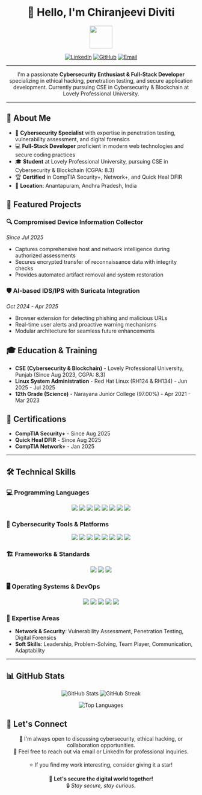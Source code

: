<div align="center">

# 👋 Hello, I'm Chiranjeevi Diviti

<img src="https://user-images.githubusercontent.com/74038190/213844263-a8897a51-32f4-4b3b-b5c2-e1528b89f6f3.png" width="60px" />

[![LinkedIn](https://img.shields.io/badge/LinkedIn-0077B5?style=for-the-badge&logo=linkedin&logoColor=white)](https://linkedin.com/in/chiranjeevidiviti463)
[![GitHub](https://img.shields.io/badge/GitHub-100000?style=for-the-badge&logo=github&logoColor=white)](https://github.com/0xStr1k3r/)
[![Email](https://img.shields.io/badge/Email-D14836?style=for-the-badge&logo=gmail&logoColor=white)](mailto:divitichiranjeevi463@gmail.com)

</div>

---

<p align="center">
   I'm a passionate <b>Cybersecurity Enthusiast & Full-Stack Developer</b> specializing in ethical hacking, penetration testing,
   and secure application development. Currently pursuing CSE in Cybersecurity & Blockchain at Lovely Professional University.
</p>

---

## 🎯 About Me

- 🔐 **Cybersecurity Specialist** with expertise in penetration testing, vulnerability assessment, and digital forensics
- 💻 **Full-Stack Developer** proficient in modern web technologies and secure coding practices
- 🎓 **Student** at Lovely Professional University, pursuing CSE in Cybersecurity & Blockchain (CGPA: 8.3)
- 🏆 **Certified** in CompTIA Security+, Network+, and Quick Heal DFIR
- 📍 **Location**: Anantapuram, Andhra Pradesh, India

## 🚀 Featured Projects

### 🔍 Compromised Device Information Collector
*Since Jul 2025*
- Captures comprehensive host and network intelligence during authorized assessments
- Secures encrypted transfer of reconnaissance data with integrity checks
- Provides automated artifact removal and system restoration

### 🛡️ AI-based IDS/IPS with Suricata Integration
*Oct 2024 - Apr 2025*
- Browser extension for detecting phishing and malicious URLs
- Real-time user alerts and proactive warning mechanisms
- Modular architecture for seamless future enhancements

## 🎓 Education & Training

- **CSE (Cybersecurity & Blockchain)** - Lovely Professional University, Punjab (Since Aug 2023, CGPA: 8.3)
- **Linux System Administration** - Red Hat Linux (RH124 & RH134) - Jun 2025 - Jul 2025
- **12th Grade (Science)** - Narayana Junior College (97.00%) - Apr 2021 - Mar 2023

## 🏅 Certifications

- **CompTIA Security+** - Since Aug 2025
- **Quick Heal DFIR** - Since Aug 2025
- **CompTIA Network+** - Jan 2025

---

## 🛠 Technical Skills

### 💻 Programming Languages
<p align="center">
  <img src="https://img.shields.io/badge/C-00599C?style=for-the-badge&logo=c&logoColor=white"/>
  <img src="https://img.shields.io/badge/C%2B%2B-00599C?style=for-the-badge&logo=c%2B%2B&logoColor=white"/>
  <img src="https://img.shields.io/badge/Java-ED8B00?style=for-the-badge&logo=openjdk&logoColor=white"/>
  <img src="https://img.shields.io/badge/Python-3776AB?style=for-the-badge&logo=python&logoColor=white"/>
  <img src="https://img.shields.io/badge/Go-00ADD8?style=for-the-badge&logo=go&logoColor=white"/>
  <img src="https://img.shields.io/badge/Solidity-363636?style=for-the-badge&logo=solidity&logoColor=white"/>
  <img src="https://img.shields.io/badge/SQL-4479A1?style=for-the-badge&logo=mysql&logoColor=white"/>
  <img src="https://img.shields.io/badge/Bash-4EAA25?style=for-the-badge&logo=gnu-bash&logoColor=white"/>
</p>

### 🔐 Cybersecurity Tools & Platforms
<p align="center">
  <img src="https://img.shields.io/badge/Wireshark-1679A7?style=for-the-badge&logo=wireshark&logoColor=white"/>
  <img src="https://img.shields.io/badge/Nmap-4682B4?style=for-the-badge&logo=nmap&logoColor=white"/>
  <img src="https://img.shields.io/badge/Metasploit-000000?style=for-the-badge&logo=metasploit&logoColor=white"/>
  <img src="https://img.shields.io/badge/Burp_Suite-FF6B35?style=for-the-badge&logo=burp-suite&logoColor=white"/>
  <img src="https://img.shields.io/badge/Ghidra-000000?style=for-the-badge&logo=ghidra&logoColor=white"/>
  <img src="https://img.shields.io/badge/Binary_Ninja-000000?style=for-the-badge&logo=binary-ninja&logoColor=white"/>
  <img src="https://img.shields.io/badge/YARA-000000?style=for-the-badge&logo=yara&logoColor=white"/>
  <img src="https://img.shields.io/badge/Any.run-000000?style=for-the-badge&logo=any.run&logoColor=white"/>
</p>

### 🏗️ Frameworks & Standards
<p align="center">
  <img src="https://img.shields.io/badge/OWASP-000000?style=for-the-badge&logo=owasp&logoColor=white"/>
  <img src="https://img.shields.io/badge/NIST-000000?style=for-the-badge&logo=nist&logoColor=white"/>
  <img src="https://img.shields.io/badge/MITRE_ATT%26CK-000000?style=for-the-badge&logo=mitre&logoColor=white"/>
</p>

### 🖥️ Operating Systems & DevOps
<p align="center">
  <img src="https://img.shields.io/badge/Linux-FCC624?style=for-the-badge&logo=linux&logoColor=black"/>
  <img src="https://img.shields.io/badge/Windows-0078D4?style=for-the-badge&logo=windows&logoColor=white"/>
  <img src="https://img.shields.io/badge/Git-F05032?style=for-the-badge&logo=git&logoColor=white"/>
  <img src="https://img.shields.io/badge/GitHub-100000?style=for-the-badge&logo=github&logoColor=white"/>
  <img src="https://img.shields.io/badge/Docker-2496ED?style=for-the-badge&logo=docker&logoColor=white"/>
</p>

### 🎯 Expertise Areas
- **Network & Security**: Vulnerability Assessment, Penetration Testing, Digital Forensics
- **Soft Skills**: Leadership, Problem-Solving, Team Player, Communication, Adaptability

---

## 📊 GitHub Stats

<p align="center">
  <img src="https://github-readme-stats.vercel.app/api?username=R00t-X-Str1k3r&show_icons=true&theme=dark&hide_border=true&count_private=true" alt="GitHub Stats" />
  <img src="https://github-readme-streak-stats.herokuapp.com/?user=R00t-X-Str1k3r&theme=dark&hide_border=true" alt="GitHub Streak" />
</p>

<p align="center">
  <img src="https://github-readme-stats.vercel.app/api/top-langs/?username=R00t-X-Str1k3r&layout=compact&theme=dark&hide_border=true" alt="Top Languages" />
</p>

## 🤝 Let's Connect

<p align="center">
   💬 I'm always open to discussing cybersecurity, ethical hacking, or collaboration opportunities.
   <br>
   📧 Feel free to reach out via email or LinkedIn for professional inquiries.
   <br><br>
   ⭐ If you find my work interesting, consider giving it a star!
</p>

<p align="center">
    🚀 <b>Let's secure the digital world together!</b>
    <br>
    🔒 <i>Stay secure, stay curious.</i>
</p>

